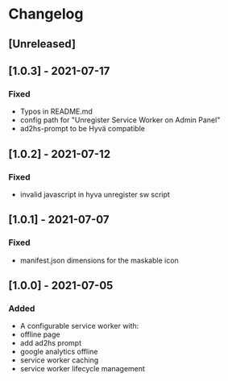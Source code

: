 # Changelog
<!-- Refer to: https://keepachangelog.com/en/1.0.0/ -->
## [Unreleased]

## [1.0.3] - 2021-07-17
### Fixed
- Typos in README.md
- config path for "Unregister Service Worker on Admin Panel"
- ad2hs-prompt to be Hyvä compatible 

## [1.0.2] - 2021-07-12
### Fixed
- invalid javascript in hyva unregister sw script 

## [1.0.1] - 2021-07-07
### Fixed
- manifest.json dimensions for the maskable icon

## [1.0.0] - 2021-07-05
### Added
- A configurable service worker with:
- offline page
- add ad2hs prompt
- google analytics offline
- service worker caching
- service worker lifecycle management
